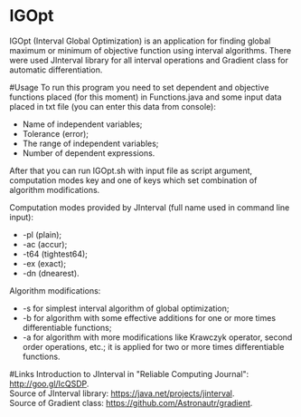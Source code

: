 # IGOpt
IGOpt (Interval Global Optimization) is an application for finding global maximum or minimum of objective function
using interval algorithms. There were used JInterval library for all interval operations
and Gradient class for automatic differentiation.

#Usage
To run this program you need to set dependent and objective functions placed (for this moment)
in Functions.java and some input data placed in txt file (you can enter this data from console):
* Name of independent variables;
* Tolerance (error);
* The range of independent variables;
* Number of dependent expressions.  


After that you can run IGOpt.sh with input file as script argument, computation modes key and one of keys which set combination
of algorithm modifications.


Computation modes provided by JInterval (full name used in command line input):
* -pl (plain);
* -ac (accur);
* -t64 (tightest64);
* -ex (exact);
* -dn (dnearest).


Algorithm modifications:
* -s for simplest interval algorithm of global optimization;
* -b for algorithm with some effective additions for one or more times differentiable functions;
* -a for algorithm with more modifications like Krawczyk operator, second order operations, etc.; it is applied
for two or more times differentiable functions.

#Links
Introduction to JInterval in "Reliable Computing Journal": http://goo.gl/IcQSDP.  
Source of JInterval library: https://java.net/projects/jinterval.  
Source of Gradient class: https://github.com/Astronautr/gradient.
